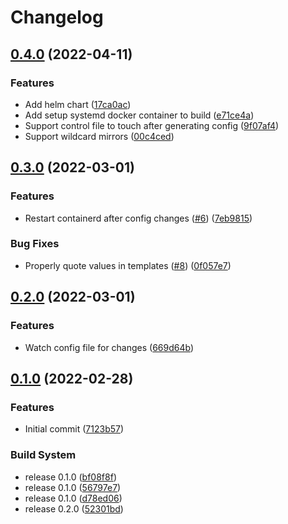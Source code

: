 # Changelog

## [0.4.0](https://github.com/jimmidyson/containerd-auto-configurer/compare/v0.3.0...v0.4.0) (2022-04-11)


### Features

* Add helm chart ([17ca0ac](https://github.com/jimmidyson/containerd-auto-configurer/commit/17ca0ace3bbb3f73ed3018ba5db7f0b76a041762))
* Add setup systemd docker container to build ([e71ce4a](https://github.com/jimmidyson/containerd-auto-configurer/commit/e71ce4a21f88a6ec095914fb35b3f74a038d1b0c))
* Support control file to touch after generating config ([9f07af4](https://github.com/jimmidyson/containerd-auto-configurer/commit/9f07af44d104ea522c866d28686c120764521b5a))
* Support wildcard mirrors ([00c4ced](https://github.com/jimmidyson/containerd-auto-configurer/commit/00c4ceddcef7bac56777a3ad65afa9f72c3e05f1))

## [0.3.0](https://github.com/jimmidyson/containerd-auto-configurer/compare/v0.2.0...v0.3.0) (2022-03-01)


### Features

* Restart containerd after config changes ([#6](https://github.com/jimmidyson/containerd-auto-configurer/issues/6)) ([7eb9815](https://github.com/jimmidyson/containerd-auto-configurer/commit/7eb9815fdb3c22523792cb67aaf463c86b48ccba))


### Bug Fixes

* Properly quote values in templates ([#8](https://github.com/jimmidyson/containerd-auto-configurer/issues/8)) ([0f057e7](https://github.com/jimmidyson/containerd-auto-configurer/commit/0f057e7f96b20b69bb212ec6afee93fe7811b169))

## [0.2.0](https://github.com/jimmidyson/containerd-auto-configurer/compare/v0.1.0...v0.2.0) (2022-03-01)


### Features

* Watch config file for changes ([669d64b](https://github.com/jimmidyson/containerd-auto-configurer/commit/669d64b986cbee0a30a3efc9adbdafb760bc5ba2))

## [0.1.0](https://github.com/jimmidyson/containerd-auto-configurer/compare/v0.1.0...v0.1.0) (2022-02-28)


### Features

* Initial commit ([7123b57](https://github.com/jimmidyson/containerd-auto-configurer/commit/7123b576befb3830201acbb0aac9dcb9ce5d8344))


### Build System

* release 0.1.0 ([bf08f8f](https://github.com/jimmidyson/containerd-auto-configurer/commit/bf08f8f7cb8a9235f35ac893851b3fbf4500f8b4))
* release 0.1.0 ([56797e7](https://github.com/jimmidyson/containerd-auto-configurer/commit/56797e72969e8e0046d45e94cade37ffae44418a))
* release 0.1.0 ([d78ed06](https://github.com/jimmidyson/containerd-auto-configurer/commit/d78ed0621e90d1a518efb6ce342d799bf6c1a080))
* release 0.2.0 ([52301bd](https://github.com/jimmidyson/containerd-auto-configurer/commit/52301bd6aa58c5c7bc4976ab78ade17db93dd725))
